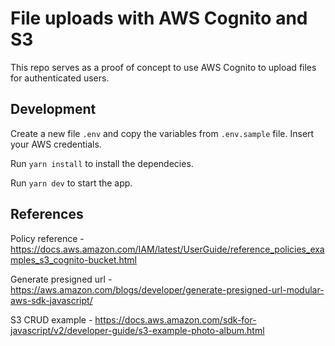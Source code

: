 # File uploads with AWS Cognito and S3

This repo serves as a proof of concept to use AWS Cognito to upload files for authenticated users.

## Development

Create a new file `.env` and copy the variables from `.env.sample` file. Insert your AWS credentials.

Run `yarn install` to install the dependecies.

Run `yarn dev` to start the app.

## References

Policy reference - https://docs.aws.amazon.com/IAM/latest/UserGuide/reference_policies_examples_s3_cognito-bucket.html

Generate presigned url - https://aws.amazon.com/blogs/developer/generate-presigned-url-modular-aws-sdk-javascript/

S3 CRUD example - https://docs.aws.amazon.com/sdk-for-javascript/v2/developer-guide/s3-example-photo-album.html
